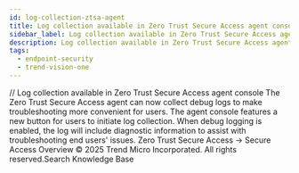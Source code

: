 ```yaml
---
id: log-collection-ztsa-agent
title: Log collection available in Zero Trust Secure Access agent console
sidebar_label: Log collection available in Zero Trust Secure Access agent console
description: Log collection available in Zero Trust Secure Access agent console
tags:
  - endpoint-security
  - trend-vision-one
---
```


/*<![CDATA[*/ $('#title').html($('meta[name=map-description]').attr('content')); /*]]>*/ Log collection available in Zero Trust Secure Access agent console The Zero Trust Secure Access agent can now collect debug logs to make troubleshooting more convenient for users. The agent console features a new button for users to initiate log collection. When debug logging is enabled, the log will include diagnostic information to assist with troubleshooting end users' issues. Zero Trust Secure Access → Secure Access Overview © 2025 Trend Micro Incorporated. All rights reserved.Search Knowledge Base